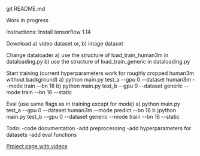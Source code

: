 git README.md

Work in progress

Instructions:
Install tensorflow 1.14 

Download
a) video dataset or,
b) image dataset

Change dataloader
a) use the structure of load_train_human3m in dataloading.py 
b) use the structure of load_train_generic in dataloading.py

Start training (current hyperparameters work for roughly cropped human3m without background)
a) python main.py test_a --gpu 0 --dataset human3m --mode train --bn 16
b) python main.py test_b --gpu 0 --dataset generic --mode train --bn 16 --static 

Eval (use same flags as in training except for mode)
a) python main.py test_a --gpu 0 --dataset human3m --mode predict --bn 16
b )python main.py test_b --gpu 0 --dataset generic --mode train --bn 16 --static 


Todo:
-code documentation
-add preprocessing
-add hyperparameters for datasets
-add eval functions

[Project page with videos](https://compvis.github.io/unsupervised-disentangling/) 
